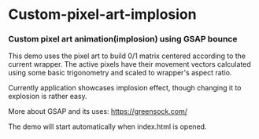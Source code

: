 # Custom-pixel-art-implosion
### Custom pixel art animation(implosion) using GSAP bounce

This demo uses the pixel art to build 0/1 matrix centered according to the current wrapper.
The active pixels have their movement vectors calculated using some basic trigonometry and scaled
to wrapper's aspect ratio.

Currently application showcases implosion effect, though changing it to explosion is rather easy.

More about GSAP and its uses: https://greensock.com/

The demo will start automatically when index.html is opened.
